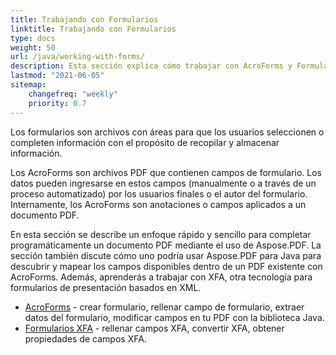 ```yaml
---
title: Trabajando con Formularios
linktitle: Trabajando con Formularios
type: docs
weight: 50
url: /java/working-with-forms/
description: Esta sección explica cómo trabajar con AcroForms y Formularios XFA en sus documentos PDF con Aspose.PDF para Java.
lastmod: "2021-06-05"
sitemap:
    changefreq: "weekly"
    priority: 0.7
---
```


Los formularios son archivos con áreas para que los usuarios seleccionen o completen información con el propósito de recopilar y almacenar información.

Los AcroForms son archivos PDF que contienen campos de formulario. Los datos pueden ingresarse en estos campos (manualmente o a través de un proceso automatizado) por los usuarios finales o el autor del formulario. Internamente, los AcroForms son anotaciones o campos aplicados a un documento PDF.

En esta sección se describe un enfoque rápido y sencillo para completar programáticamente un documento PDF mediante el uso de Aspose.PDF.
 La sección también discute cómo uno podría usar Aspose.PDF para Java para descubrir y mapear los campos disponibles dentro de un PDF existente con AcroForms. Además, aprenderás a trabajar con XFA, otra tecnología para formularios de presentación basados en XML.

- [AcroForms](/pdf/java/acroforms/) - crear formulario, rellenar campo de formulario, extraer datos del formulario, modificar campos en tu PDF con la biblioteca Java.
- [Formularios XFA](/pdf/java/xfa-forms/) - rellenar campos XFA, convertir XFA, obtener propiedades de campos XFA.